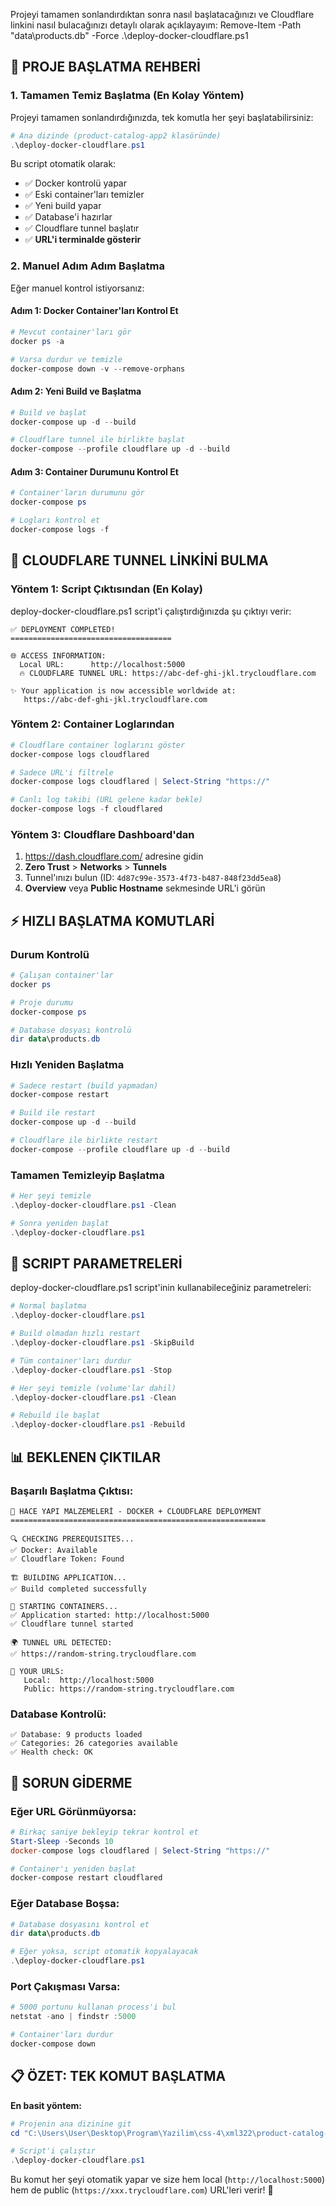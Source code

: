 Projeyi tamamen sonlandırdıktan sonra nasıl başlatacağınızı ve Cloudflare linkini nasıl bulacağınızı detaylı olarak açıklayayım:
Remove-Item -Path "data\products.db" -Force 
 .\deploy-docker-cloudflare.ps1
## 🚀 PROJE BAŞLATMA REHBERİ

### **1. Tamamen Temiz Başlatma (En Kolay Yöntem)**

Projeyi tamamen sonlandırdığınızda, tek komutla her şeyi başlatabilirsiniz:

```powershell
# Ana dizinde (product-catalog-app2 klasöründe)
.\deploy-docker-cloudflare.ps1
```

Bu script otomatik olarak:
- ✅ Docker kontrolü yapar
- ✅ Eski container'ları temizler
- ✅ Yeni build yapar
- ✅ Database'i hazırlar
- ✅ Cloudflare tunnel başlatır
- ✅ **URL'i terminalde gösterir**

### **2. Manuel Adım Adım Başlatma**

Eğer manuel kontrol istiyorsanız:

#### **Adım 1: Docker Container'ları Kontrol Et**
```powershell
# Mevcut container'ları gör
docker ps -a

# Varsa durdur ve temizle
docker-compose down -v --remove-orphans
```

#### **Adım 2: Yeni Build ve Başlatma**
```powershell
# Build ve başlat
docker-compose up -d --build

# Cloudflare tunnel ile birlikte başlat
docker-compose --profile cloudflare up -d --build
```

#### **Adım 3: Container Durumunu Kontrol Et**
```powershell
# Container'ların durumunu gör
docker-compose ps

# Logları kontrol et
docker-compose logs -f
```

## 🔗 CLOUDFLARE TUNNEL LİNKİNİ BULMA

### **Yöntem 1: Script Çıktısından (En Kolay)**

deploy-docker-cloudflare.ps1 script'i çalıştırdığınızda şu çıktıyı verir:

```
✅ DEPLOYMENT COMPLETED!
====================================

🌐 ACCESS INFORMATION:
  Local URL:      http://localhost:5000
  🔥 CLOUDFLARE TUNNEL URL: https://abc-def-ghi-jkl.trycloudflare.com

✨ Your application is now accessible worldwide at:
   https://abc-def-ghi-jkl.trycloudflare.com
```

### **Yöntem 2: Container Loglarından**

```powershell
# Cloudflare container loglarını göster
docker-compose logs cloudflared

# Sadece URL'i filtrele
docker-compose logs cloudflared | Select-String "https://"

# Canlı log takibi (URL gelene kadar bekle)
docker-compose logs -f cloudflared
```

### **Yöntem 3: Cloudflare Dashboard'dan**

1. https://dash.cloudflare.com/ adresine gidin
2. **Zero Trust** > **Networks** > **Tunnels**
3. Tunnel'ınızı bulun (ID: `4d87c99e-3573-4f73-b487-848f23dd5ea8`)
4. **Overview** veya **Public Hostname** sekmesinde URL'i görün

## ⚡ HIZLI BAŞLATMA KOMUTLARİ

### **Durum Kontrolü**
```powershell
# Çalışan container'lar
docker ps

# Proje durumu
docker-compose ps

# Database dosyası kontrolü
dir data\products.db
```

### **Hızlı Yeniden Başlatma**
```powershell
# Sadece restart (build yapmadan)
docker-compose restart

# Build ile restart
docker-compose up -d --build

# Cloudflare ile birlikte restart
docker-compose --profile cloudflare up -d --build
```

### **Tamamen Temizleyip Başlatma**
```powershell
# Her şeyi temizle
.\deploy-docker-cloudflare.ps1 -Clean

# Sonra yeniden başlat
.\deploy-docker-cloudflare.ps1
```

## 🎯 SCRIPT PARAMETRELERİ

deploy-docker-cloudflare.ps1 script'inin kullanabileceğiniz parametreleri:

```powershell
# Normal başlatma
.\deploy-docker-cloudflare.ps1

# Build olmadan hızlı restart
.\deploy-docker-cloudflare.ps1 -SkipBuild

# Tüm container'ları durdur
.\deploy-docker-cloudflare.ps1 -Stop

# Her şeyi temizle (volume'lar dahil)
.\deploy-docker-cloudflare.ps1 -Clean

# Rebuild ile başlat
.\deploy-docker-cloudflare.ps1 -Rebuild
```

## 📊 BEKLENEN ÇIKTILAR

### **Başarılı Başlatma Çıktısı:**
```
🚀 HACE YAPI MALZEMELERİ - DOCKER + CLOUDFLARE DEPLOYMENT
=========================================================

🔍 CHECKING PREREQUISITES...
✅ Docker: Available
✅ Cloudflare Token: Found

🏗️ BUILDING APPLICATION...
✅ Build completed successfully

🚀 STARTING CONTAINERS...
✅ Application started: http://localhost:5000
✅ Cloudflare tunnel started

🌍 TUNNEL URL DETECTED:
✅ https://random-string.trycloudflare.com

🔗 YOUR URLS:
   Local:  http://localhost:5000
   Public: https://random-string.trycloudflare.com
```

### **Database Kontrolü:**
```
✅ Database: 9 products loaded
✅ Categories: 26 categories available
✅ Health check: OK
```

## 🚨 SORUN GİDERME

### **Eğer URL Görünmüyorsa:**
```powershell
# Birkaç saniye bekleyip tekrar kontrol et
Start-Sleep -Seconds 10
docker-compose logs cloudflared | Select-String "https://"

# Container'ı yeniden başlat
docker-compose restart cloudflared
```

### **Eğer Database Boşsa:**
```powershell
# Database dosyasını kontrol et
dir data\products.db

# Eğer yoksa, script otomatik kopyalayacak
.\deploy-docker-cloudflare.ps1
```

### **Port Çakışması Varsa:**
```powershell
# 5000 portunu kullanan process'i bul
netstat -ano | findstr :5000

# Container'ları durdur
docker-compose down
```

## 📋 ÖZET: TEK KOMUT BAŞLATMA

**En basit yöntem:**

```powershell
# Projenin ana dizinine git
cd "C:\Users\User\Desktop\Program\Yazilim\css-4\xml322\product-catalog-app2"

# Script'i çalıştır
.\deploy-docker-cloudflare.ps1
```

Bu komut her şeyi otomatik yapar ve size hem local (`http://localhost:5000`) hem de public (`https://xxx.trycloudflare.com`) URL'leri verir! 🎉